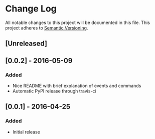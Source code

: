 # Change Log
All notable changes to this project will be documented in this file.
This project adheres to [Semantic Versioning](http://semver.org/).

## [Unreleased]

## [0.0.2] - 2016-05-09
### Added
- Nice README with brief explanation of events and commands
- Automatic PyPI release through travis-ci

## [0.0.1] - 2016-04-25
### Added
- Initial release
